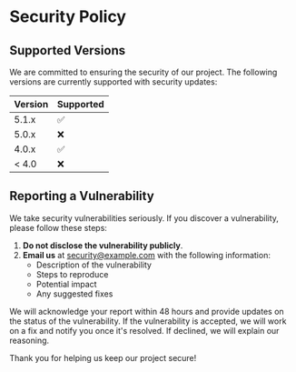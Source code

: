 # Security Policy

## Supported Versions

We are committed to ensuring the security of our project. The following versions are currently supported with security updates:

| Version | Supported          |
| ------- | ------------------ |
| 5.1.x   | :white_check_mark: |
| 5.0.x   | :x:                |
| 4.0.x   | :white_check_mark: |
| < 4.0   | :x:                |

## Reporting a Vulnerability

We take security vulnerabilities seriously. If you discover a vulnerability, please follow these steps:

1. **Do not disclose the vulnerability publicly**.
2. **Email us** at [security@example.com](mailto:security@example.com) with the following information:
   - Description of the vulnerability
   - Steps to reproduce
   - Potential impact
   - Any suggested fixes

We will acknowledge your report within 48 hours and provide updates on the status of the vulnerability. If the vulnerability is accepted, we will work on a fix and notify you once it's resolved. If declined, we will explain our reasoning.

Thank you for helping us keep our project secure!
